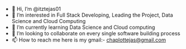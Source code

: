 - 👋 Hi, I’m @itztejas01
- 👀 I’m interested in Full Stack Developing, Leading the Project, Data Science and Cloud Computing 
- 🌱 I’m currently learning Data Science and Cloud computing
- 💞️ I’m looking to collaborate on every single software building process
- 📫 How to reach me here is my gmail:- chaplottejas@gmail.com

<!---
itztejas01/itztejas01 is a ✨ special ✨ repository because its `README.md` (this file) appears on your GitHub profile.
You can click the Preview link to take a look at your changes.
--->
